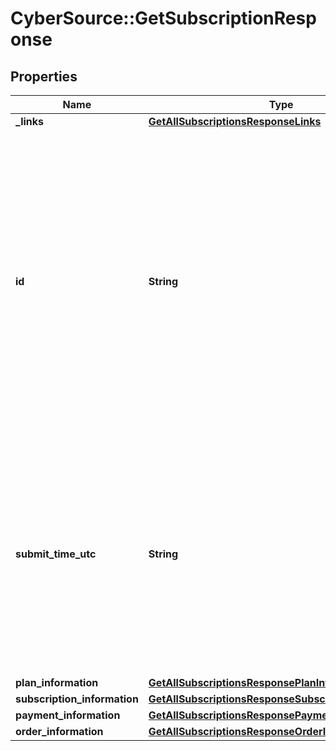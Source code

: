 # CyberSource::GetSubscriptionResponse

## Properties
Name | Type | Description | Notes
------------ | ------------- | ------------- | -------------
**_links** | [**GetAllSubscriptionsResponseLinks**](GetAllSubscriptionsResponseLinks.md) |  | [optional] 
**id** | **String** | An unique identification number generated by Cybersource to identify the submitted request. Returned by all services. It is also appended to the endpoint of the resource. On incremental authorizations, this value with be the same as the identification number returned in the original authorization response.  | [optional] 
**submit_time_utc** | **String** | Time of request in UTC. Format: &#x60;YYYY-MM-DDThh:mm:ssZ&#x60; **Example** &#x60;2016-08-11T22:47:57Z&#x60; equals August 11, 2016, at 22:47:57 (10:47:57 p.m.). The &#x60;T&#x60; separates the date and the time. The &#x60;Z&#x60; indicates UTC.  Returned by Cybersource for all services.  | [optional] 
**plan_information** | [**GetAllSubscriptionsResponsePlanInformation**](GetAllSubscriptionsResponsePlanInformation.md) |  | [optional] 
**subscription_information** | [**GetAllSubscriptionsResponseSubscriptionInformation**](GetAllSubscriptionsResponseSubscriptionInformation.md) |  | [optional] 
**payment_information** | [**GetAllSubscriptionsResponsePaymentInformation**](GetAllSubscriptionsResponsePaymentInformation.md) |  | [optional] 
**order_information** | [**GetAllSubscriptionsResponseOrderInformation**](GetAllSubscriptionsResponseOrderInformation.md) |  | [optional] 


